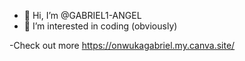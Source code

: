 - 👋 Hi, I’m @GABRIEL1-ANGEL
- 👀 I’m interested in coding (obviously)

-Check out more https://onwukagabriel.my.canva.site/

<!---
GABRIEL1-ANGEL/GABRIEL1-ANGEL is a ✨ special ✨ repository because its `README.md` (this file) appears on your GitHub profile.
You can click the Preview link to take a look at your changes.
--->
